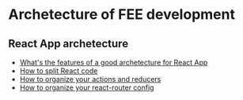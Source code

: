 # Archetecture of FEE development

## React App archetecture

- [What's the features of a good archetecture for React App](./2018.09.03.ReactAchitecture.md)
- [How to split React code](./2018.09.03.ReactAchitecture.md#2-how-to-split-your-code)
- [How to organize your actions and reducers ](2018.09.03.ReactAchitecture.md#2-how-to-split-your-code)
- [How to organize your react-router config](./2018.09.03.ReactAchitecture.md#5-how-to-organize-react-router-configurations)